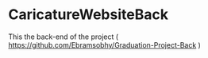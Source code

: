 # CaricatureWebsiteBack
This the back-end  of the project ( https://github.com/Ebramsobhy/Graduation-Project-Back )


